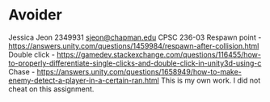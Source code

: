 # Avoider
Jessica Jeon
2349931
sjeon@chapman.edu
CPSC 236-03
Respawn point - https://answers.unity.com/questions/1459984/respawn-after-collision.html
Double click - https://gamedev.stackexchange.com/questions/116455/how-to-properly-differentiate-single-clicks-and-double-click-in-unity3d-using-c
Chase - https://answers.unity.com/questions/1658949/how-to-make-enemy-detect-a-player-in-a-certain-ran.html
This is my own work. I did not cheat on this assignment.
